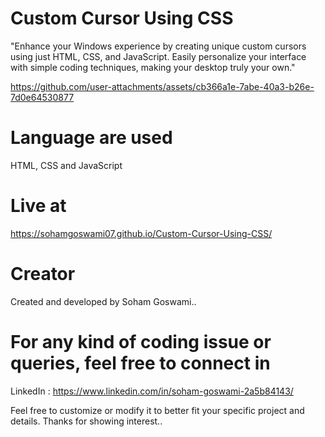 # Custom Cursor Using CSS
"Enhance your Windows experience by creating unique custom cursors using just HTML, CSS, and JavaScript. Easily personalize your interface with simple coding techniques, making your desktop truly your own."  

https://github.com/user-attachments/assets/cb366a1e-7abe-40a3-b26e-7d0e64530877

# Language are used
HTML, CSS and JavaScript

# Live at
https://sohamgoswami07.github.io/Custom-Cursor-Using-CSS/

# Creator
Created and developed by Soham Goswami..

# For any kind of coding issue or queries, feel free to connect in
LinkedIn : https://www.linkedin.com/in/soham-goswami-2a5b84143/

Feel free to customize or modify it to better fit your specific project and details.
Thanks for showing interest..
